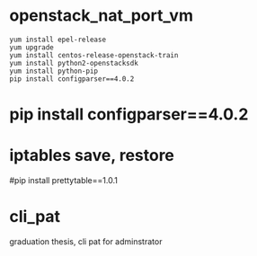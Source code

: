 # openstack_nat_port_vm
```
yum install epel-release
yum upgrade
yum install centos-release-openstack-train
yum install python2-openstacksdk
yum install python-pip
pip install configparser==4.0.2
```

# pip install configparser==4.0.2

# iptables save, restore
#pip install prettytable==1.0.1

# cli_pat
graduation thesis, cli pat for adminstrator
